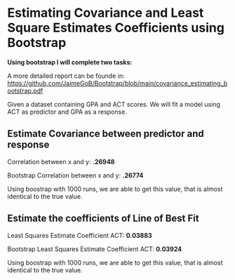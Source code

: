 # Estimating Covariance and Least Square Estimates Coefficients using Bootstrap

**Using bootstrap I will complete two tasks:**

A more detailed report can be founde in:
https://github.com/JaimeGoB/Bootstrap/blob/main/covariance_estimating_bootstrap.pdf

Given a dataset containing GPA and ACT scores. We will fit a model using ACT as predictor and GPA as a response. 




## Estimate Covariance between predictor and response

Correlation between x and y: **.26948**

Bootstrap Correlation between x and y: **.26774**

Using boostrap with 1000 runs, we are able to get this value, that is almost identical to the true value.



## Estimate the coefficients of Line of Best Fit

Least Squares Estimate Coefficient ACT: **0.03883**

Bootstrap Least Squares Estimate Coefficient ACT: **0.03924**

Using boostrap with 1000 runs, we are able to get this value, that is almost identical to the true value.


